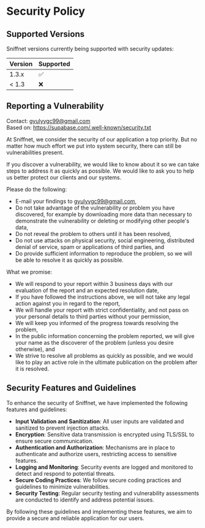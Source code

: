 # Security Policy

## Supported Versions

Sniffnet versions currently being supported with security updates:

| Version | Supported          |
|---------|--------------------|
| 1.3.x   | :white_check_mark: |
| < 1.3   | :x:                |

## Reporting a Vulnerability

Contact: gyulyvgc99@gmail.com <br/>
Based on: https://supabase.com/.well-known/security.txt


At Sniffnet, we consider the security of our application a top priority. But no matter how much effort we put into system security, there can still be vulnerabilities present.

If you discover a vulnerability, we would like to know about it so we can take steps to address it as quickly as possible. We would like to ask you to help us better protect our clients and our systems.

Please do the following:

- E-mail your findings to gyulyvgc99@gmail.com,
- Do not take advantage of the vulnerability or problem you have discovered, for example by downloading more data than necessary to demonstrate the vulnerability or deleting or modifying other people's data,
- Do not reveal the problem to others until it has been resolved,
- Do not use attacks on physical security, social engineering, distributed denial of service, spam or applications of third parties, and
- Do provide sufficient information to reproduce the problem, so we will be able to resolve it as quickly as possible.

What we promise:

- We will respond to your report within 3 business days with our evaluation of the report and an expected resolution date,
- If you have followed the instructions above, we will not take any legal action against you in regard to the report,
- We will handle your report with strict confidentiality, and not pass on your personal details to third parties without your permission,
- We will keep you informed of the progress towards resolving the problem,
- In the public information concerning the problem reported, we will give your name as the discoverer of the problem (unless you desire otherwise), and
- We strive to resolve all problems as quickly as possible, and we would like to play an active role in the ultimate publication on the problem after it is resolved.

## Security Features and Guidelines

To enhance the security of Sniffnet, we have implemented the following features and guidelines:

- **Input Validation and Sanitization**: All user inputs are validated and sanitized to prevent injection attacks.
- **Encryption**: Sensitive data transmission is encrypted using TLS/SSL to ensure secure communication.
- **Authentication and Authorization**: Mechanisms are in place to authenticate and authorize users, restricting access to sensitive features.
- **Logging and Monitoring**: Security events are logged and monitored to detect and respond to potential threats.
- **Secure Coding Practices**: We follow secure coding practices and guidelines to minimize vulnerabilities.
- **Security Testing**: Regular security testing and vulnerability assessments are conducted to identify and address potential issues.

By following these guidelines and implementing these features, we aim to provide a secure and reliable application for our users.
